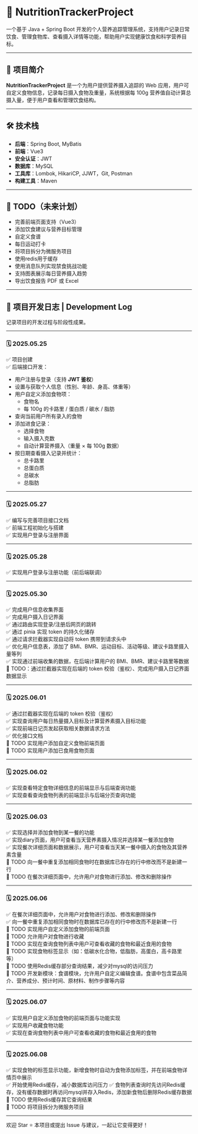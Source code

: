 
# 🥗 NutritionTrackerProject

一个基于 Java + Spring Boot 开发的个人营养追踪管理系统，支持用户记录日常饮食、管理食物库、查看摄入详情等功能，帮助用户实现健康饮食和科学营养目标。

---

## 📌 项目简介

**NutritionTrackerProject** 是一个为用户提供营养摄入追踪的 Web 应用，用户可自定义食物信息，记录每日摄入食物及重量，系统根据每 100g 营养值自动计算总摄入量，便于用户查看和管理饮食结构。

---

## 🛠 技术栈

- **后端**：Spring Boot, MyBatis
- **前端**：Vue3
- **安全认证**：JWT
- **数据库**：MySQL
- **工具库**：Lombok, HikariCP, JJWT，Git, Postman
- **构建工具**：Maven

---

## 🚧 TODO（未来计划）

- 完善前端页面支持（Vue3）
- 添加饮食建议与营养目标管理
- 自定义食谱
- 每日运动打卡
- 将项目拆分为微服务项目
- 使用redis用于缓存
- 使用消息队列实现禁食挑战功能
- 支持图表展示每日营养摄入趋势
- 导出饮食报告 PDF 或 Excel
---

## 📘 项目开发日志 | Development Log

记录项目的开发过程与阶段性成果。

---

### 🗓️ 2025.05.25

✅ 项目创建  
✅ 后端接口开发：

- 用户注册与登录（支持 **JWT 鉴权**）
- 设置与获取个人信息（性别、年龄、身高、体重等）
- 用户自定义添加食物项：
  - 食物名
  - 每 100g 的卡路里 / 蛋白质 / 碳水 / 脂肪
- 查询当前用户所有录入的食物
- 添加进食记录：
  - 选择食物
  - 输入摄入克数
  - 自动计算营养摄入（重量 × 每 100g 数据）
- 按日期查看摄入记录并统计：
  - 总卡路里
  - 总蛋白质
  - 总碳水
  - 总脂肪

---

### 🗓️ 2025.05.27

✅ 编写与完善项目接口文档  
✅ 前端工程初始化与搭建  
✅ 实现用户登录与注册界面  

---

### 🗓️ 2025.05.28

✅ 实现用户登录与注册功能（前后端联调）  

---

### 🗓️ 2025.05.30

✅ 完成用户信息收集界面  
✅ 完成用户摄入日记界面  
✅ 通过路由实现登录/注册后网页的跳转  
✅ 通过 pinia 实现 token 的持久化储存  
✅ 通过请求拦截器实现自动将 token 携带到请求头中  
✅ 优化用户信息表，添加了 BMI、BMR、运动目标、活动等级、建议卡路里摄入量等列  
✅ 实现通过前端收集的数据，在后端计算用户的 BMI、BMR、建议卡路里等数据  
📝 TODO：通过拦截器实现在后端的 token 校验（鉴权）、完成用户摄入日记界面数据显示  

---

### 🗓️ 2025.06.01

✅ 通过拦截器实现在后端的 token 校验（鉴权）  
✅ 实现查询用户每日热量摄入目标及计算营养素摄入目标功能   
✅ 实现前端日记页发起获取相关数据请求方法  
✅ 优化接口文档  
📝 TODO 实现用户添加自定义食物前端页面  
📝 TODO 实现用户添加已食用食物页面  

---

### 🗓️ 2025.06.02

✅ 实现查看特定食物详细信息的前端显示与后端查询功能  
✅ 实现查看查询食物列表的前端显示与后端分页查询功能  

---
### 🗓️ 2025.06.03

✅ 实现选择并添加食物到某一餐的功能  
✅ 实现diary页面，用户可查看当天营养素摄入情况并选择某一餐添加食物  
✅ 实现餐次详细页面和数据展示，用户可查看当天某一餐中摄入的食物及其营养素含量  
📝 TODO 向一餐中重复添加相同食物时在数据库已存在的行中修改而不是新建一行   
📝 TODO 在餐次详细页面中，允许用户对食物进行添加、修改和删除操作  

---

### 🗓️ 2025.06.06

✅ 在餐次详细页面中，允许用户对食物进行添加、修改和删除操作  
✅ 向一餐中重复添加相同食物时在数据库已存在的行中修改而不是新建一行   
📝 TODO 实现用户自定义添加食物的前端页面  
📝 TODO 允许用户对食物进行收藏  
📝 TODO 实现在查询食物列表中用户可查看收藏的食物和最近食用的食物   
📝 TODO 实现食物标签显示（如：低碳水化合物，低脂肪，高蛋白，高卡路里等）   
📝 TODO 使用Redis缓存部分查询结果，减少对mysql的访问压力   
📝 TODO 开发新模块：食谱模块，允许用户自定义编辑食谱。食谱中包含菜品简介、营养成分、预计时间、原材料、制作步骤等内容   

---

### 🗓️ 2025.06.07
✅ 实现用户自定义添加食物的前端页面与功能实现    
✅ 实现用户收藏食物功能    
✅ 实现在查询食物列表中用户可查看收藏的食物和最近食用的食物    

---

### 🗓️ 2025.06.08
✅ 实现食物的标签显示功能，新增食物时自动为食物添加标签，并在前端食物详情页中展示     
✅ 开始使用Redis缓存，减小数据库访问压力
✅ 食物列表查询时先访问Redis缓存，没有缓存数据时再访问mysql并存入Redis，添加新食物后删除Redis缓存数据
📝 TODO 使用Redis缓存其它查询结果  
📝 TODO 将项目拆分为微服务项目

---

欢迎 Star ⭐ 本项目或提出 Issue 与建议，一起让它变得更好！
